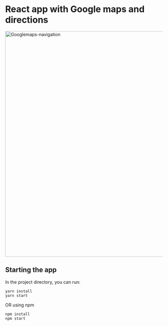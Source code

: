 # React app with Google maps and directions

</bc>
 <img src="./Googlemaps-navigation.gif" alt="Googlemaps-navigation" height="720">

## Starting the app

In the project directory, you can run:

```
yarn install
yarn start
```

OR using npm

```
npm install
npm start
```
